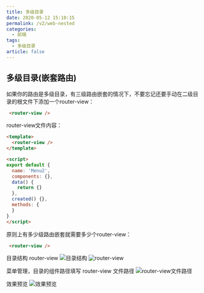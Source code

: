 ```yaml
---
title: 多级目录
date: 2020-05-12 15:10:15
permalink: /v2/web-nested
categories: 
  - 前端
tags: 
  - 多级目录
article: false
---
```


## 多级目录(嵌套路由)

如果你的路由是多级目录，有三级路由嵌套的情况下，不要忘记还要手动在二级目录的根文件下添加一个router-view：

```html
 <router-view />
```

router-view文件内容：

```html
<template>
  <router-view />
</template>

<script>
export default {
  name: 'Menu2',
  components: {},
  data() {
    return {}
  },
  created() {},
  methods: {
  }
}
</script>
```

原则上有多少级路由嵌套就需要多少个router-view：

```html
 <router-view />
```

目录结构 router-view
<img :src="$withBase('/img-v2/dev/nested-catelog.jpg')" alt="目录结构">
<img :src="$withBase('/img-v2/dev/nested-routerview.jpg')" alt="router-view">

菜单管理，目录的组件路径填写 router-view 文件路径
<img :src="$withBase('/img-v2/dev/nested-routerfile.jpg')" alt="router-view文件路径">

效果预览
<img :src="$withBase('/img-v2/dev/nested-preview.jpg')" alt="效果预览">
